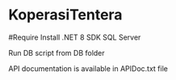 # KoperasiTentera

#Require
Install .NET 8 SDK
SQL Server


Run DB script from DB folder

API documentation is available in APIDoc.txt file